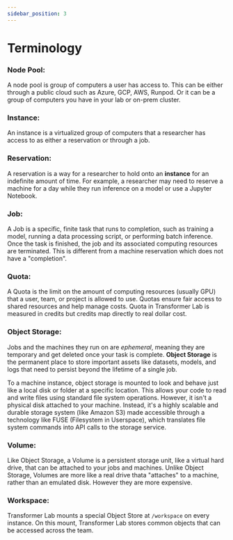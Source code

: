 ```yaml
---
sidebar_position: 3
---
```


# Terminology

### Node Pool: ###

A node pool is group of computers a user has access to. This can be either through a public cloud such as Azure, GCP, AWS, Runpod. Or it can be a group of computers you have in your lab or on-prem cluster.

### Instance: ###

An instance is a virtualized group of computers that a researcher has access to as either a reservation or through a job.

### Reservation: ###

A reservation is a way for a researcher to hold onto an **instance** for an indefinite amount of time. For example, a researcher may need to reserve a machine for a day while they run inference on a model or use a Jupyter Notebook.

### Job: ###

A Job is a specific, finite task that runs to completion, such as training a model, running a data processing script, or performing batch inference. Once the task is finished, the job and its associated computing resources are terminated. This is different from a machine reservation which does not have a "completion".

### Quota: ###

A Quota is the limit on the amount of computing resources (usually GPU) that a user, team, or project is allowed to use. Quotas ensure fair access to shared resources and help manage costs. Quota in Transformer Lab is measured in credits but credits map directly to real dollar cost.

### Object Storage: ###

Jobs and the machines they run on are _ephemeral_, meaning they are temporary and get deleted once your task is complete. **Object Storage** is the permanent place to store important assets like datasets, models, and logs that need to persist beyond the lifetime of a single job.

To a machine instance, object storage is mounted to look and behave just like a local disk or folder at a specific location.  This allows your code to read and write files using standard file system operations. However, it isn't a physical disk attached to your machine. Instead, it's a highly scalable and durable storage system (like Amazon S3) made accessible through a technology like FUSE (Filesystem in Userspace), which translates file system commands into API calls to the storage service. 


### Volume: ###

Like Object Storage, a Volume is a persistent storage unit, like a virtual hard drive, that can be attached to your jobs and machines. Unlike Object Storage, Volumes are more like a real drive thata "attaches" to a machine, rather than an emulated disk. However they are more expensive.

### Workspace: ###

Transformer Lab mounts a special Object Store at `/workspace` on every instance. On this mount, Transformer Lab stores common objects that can be accessed across the team.